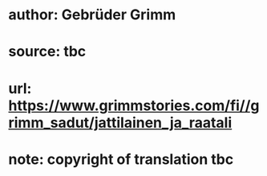 # author: Gebrüder Grimm
# source: tbc
# url: https://www.grimmstories.com/fi//grimm_sadut/jattilainen_ja_raatali
# note: copyright of translation tbc


